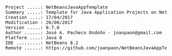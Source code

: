 <pre>

Project .....: NetBeansJavaAppTemplate
Summary .....: Template for Java Application Projects on NetBeans IDE
Creation ....: 17/04/2017
Modification : 26/06/2017
Version .....: 0.7.0
Author ......: José A. Pacheco Ondoño - joanpaon@gmail.com
Platform ....: Java 8
IDE .........: NetBeans 8.2
Remote ......: https://github.com/joanpaon/NetBeansJavaAppTemplate.git

</pre>
